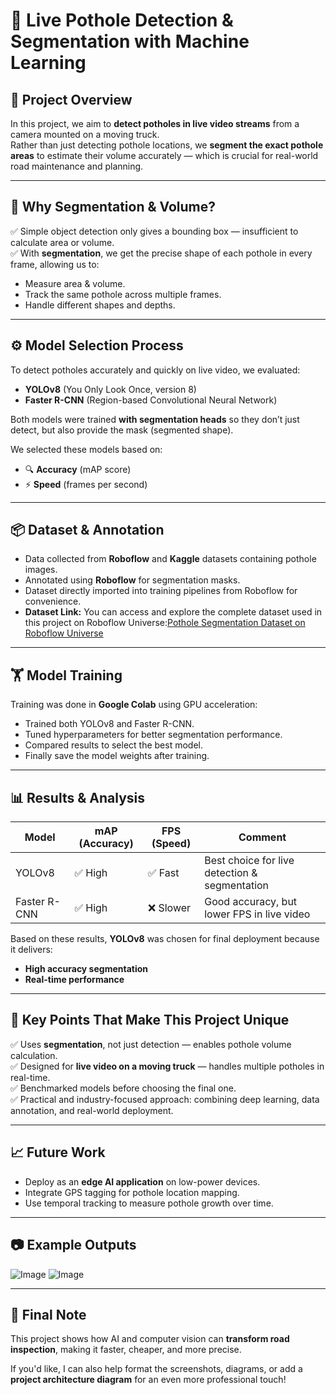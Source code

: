 # 🚀 Live Pothole Detection & Segmentation with Machine Learning

## 📌 Project Overview
In this project, we aim to **detect potholes in live video streams** from a camera mounted on a moving truck.  
Rather than just detecting pothole locations, we **segment the exact pothole areas** to estimate their volume accurately — which is crucial for real-world road maintenance and planning.

---

## 🧠 Why Segmentation & Volume?
✅ Simple object detection only gives a bounding box — insufficient to calculate area or volume.  
✅ With **segmentation**, we get the precise shape of each pothole in every frame, allowing us to:
- Measure area & volume.
- Track the same pothole across multiple frames.
- Handle different shapes and depths.

---

## ⚙️ Model Selection Process
To detect potholes accurately and quickly on live video, we evaluated:
- **YOLOv8** (You Only Look Once, version 8)  
- **Faster R-CNN** (Region-based Convolutional Neural Network)

Both models were trained **with segmentation heads** so they don’t just detect, but also provide the mask (segmented shape).

We selected these models based on:
- 🔍 **Accuracy** (mAP score)
- ⚡ **Speed** (frames per second)

---

## 📦 Dataset & Annotation
- Data collected from **Roboflow** and **Kaggle** datasets containing pothole images.
- Annotated using **Roboflow** for segmentation masks. 
- Dataset directly imported into training pipelines from Roboflow for convenience.
- **Dataset Link:** You can access and explore the complete dataset used in this project on Roboflow Universe:[Pothole Segmentation Dataset on Roboflow Universe](https://universe.roboflow.com/car-xztrx/pot-bwaur)

---

## 🏋️ Model Training
Training was done in **Google Colab** using GPU acceleration:
- Trained both YOLOv8 and Faster R-CNN.
- Tuned hyperparameters for better segmentation performance.
- Compared results to select the best model.
- Finally save the model weights after training.

---

## 📊 Results & Analysis
| Model        | mAP (Accuracy) | FPS (Speed) | Comment                                         |
| ------------ | -------------- | ----------- | ----------------------------------------------- |
| YOLOv8       | ✅ High        | ✅ Fast     | Best choice for live detection & segmentation  |
| Faster R-CNN | ✅ High        | ❌ Slower   | Good accuracy, but lower FPS in live video     |

Based on these results, **YOLOv8** was chosen for final deployment because it delivers:
- **High accuracy segmentation**
- **Real-time performance**

---

## 🧩 Key Points That Make This Project Unique
✅ Uses **segmentation**, not just detection — enables pothole volume calculation.  
✅ Designed for **live video on a moving truck** — handles multiple potholes in real-time.  
✅ Benchmarked models before choosing the final one.  
✅ Practical and industry-focused approach: combining deep learning, data annotation, and real-world deployment.

---

## 📈 Future Work
- Deploy as an **edge AI application** on low-power devices.
- Integrate GPS tagging for pothole location mapping.
- Use temporal tracking to measure pothole growth over time.

---

## 📷 Example Outputs
![Image](https://github.com/user-attachments/assets/7af2c41c-2bc3-44b9-ac93-d59426ac0047)
![Image](https://github.com/user-attachments/assets/1a1950fb-7ce5-485b-bb3e-38a8e5ae619c)


---

## 🙌 Final Note
This project shows how AI and computer vision can **transform road inspection**, making it faster, cheaper, and more precise.

If you'd like, I can also help format the screenshots, diagrams, or add a **project architecture diagram** for an even more professional touch!
